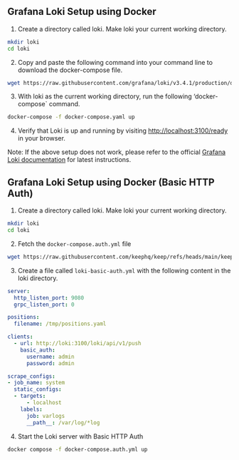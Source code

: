 ## Grafana Loki Setup using Docker

1. Create a directory called loki. Make loki your current working directory.

```bash
mkdir loki
cd loki
```

2. Copy and paste the following command into your command line to download the docker-compose file.

```bash
wget https://raw.githubusercontent.com/grafana/loki/v3.4.1/production/docker-compose.yaml -O docker-compose.yaml
```

3. With loki as the current working directory, run the following ‘docker-compose` command.

```bash
docker-compose -f docker-compose.yaml up
```

4. Verify that Loki is up and running by visiting [http://localhost:3100/ready](http://localhost:3100/ready) in your browser.

Note: If the above setup does not work, please refer to the official [Grafana Loki documentation](https://grafana.com/docs/loki/latest/setup/install/docker/#install-with-docker-compose) for latest instructions.

## Grafana Loki Setup using Docker (Basic HTTP Auth)

1. Create a directory called loki. Make loki your current working directory.

```bash
mkdir loki
cd loki
```

2. Fetch the `docker-compose.auth.yml` file

```bash
wget https://raw.githubusercontent.com/keephq/keep/refs/heads/main/keep/providers/grafana_loki_provider/docker-compose.auth.yml
```

3. Create a file called `loki-basic-auth.yml` with the following content in the loki directory.

```yaml
server:
  http_listen_port: 9080
  grpc_listen_port: 0

positions:
  filename: /tmp/positions.yaml

clients:
  - url: http://loki:3100/loki/api/v1/push
    basic_auth:
      username: admin
      password: admin

scrape_configs:
- job_name: system
  static_configs:
  - targets:
      - localhost
    labels:
      job: varlogs
      __path__: /var/log/*log
```

4. Start the Loki server with Basic HTTP Auth

```bash
docker compose -f docker-compose.auth.yml up
```
